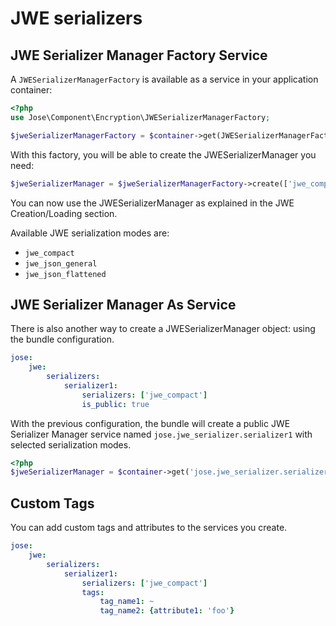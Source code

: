 # JWE serializers

## JWE Serializer Manager Factory Service

A `JWESerializerManagerFactory` is available as a service in your application container:

```php
<?php
use Jose\Component\Encryption\JWESerializerManagerFactory;

$jweSerializerManagerFactory = $container->get(JWESerializerManagerFactory::class);
```

With this factory, you will be able to create the JWESerializerManager you need:

```php
$jweSerializerManager = $jweSerializerManagerFactory->create(['jwe_compact']);
```

You can now use the JWESerializerManager as explained in the JWE Creation/Loading section.

Available JWE serialization modes are:

* `jwe_compact`
* `jwe_json_general`
* `jwe_json_flattened`

## JWE Serializer Manager As Service

There is also another way to create a JWESerializerManager object: using the bundle configuration.

```yaml
jose:
    jwe:
        serializers:
            serializer1:
                serializers: ['jwe_compact']
                is_public: true
```

With the previous configuration, the bundle will create a public JWE Serializer Manager service named `jose.jwe_serializer.serializer1` with selected serialization modes.

```php
<?php
$jweSerializerManager = $container->get('jose.jwe_serializer.serializer1');
```

## Custom Tags

You can add custom tags and attributes to the services you create.

```yaml
jose:
    jwe:
        serializers:
            serializer1:
                serializers: ['jwe_compact']
                tags:
                    tag_name1: ~
                    tag_name2: {attribute1: 'foo'}
```

